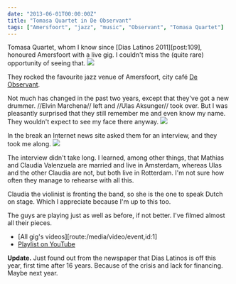 ```yaml
---
date: "2013-06-01T00:00:00Z"
title: "Tomasa Quartet in De Observant"
tags: ["Amersfoort", "jazz", "music", "Observant", "Tomasa Quartet"]
---
```


Tomasa Quartet, whom I know since [Dias Latinos 2011][post:109], honoured Amersfoort with a live gig. I couldn't miss the (quite rare) opportunity of seeing that.
![](img:4.bp.blogspot.com/-vDLdFZopQ08/UYPgpy7BqpI/AAAAAAAAXm8/7dCvgEYHktE/s1600/dsc07959.picasaweb.jpg:a)

<!--more-->

They rocked the favourite jazz venue of Amersfoort, city café [De Observant](http://www.observant.nl/).

Not much has changed in the past two years, except that they've got a new drummer. //Elvin Marchena// left and //Ulas﻿ Aksunger// took over. But I was pleasantly surprised that they still remember me and even know my name. They wouldn't expect to see my face there anyway.
![](img:3.bp.blogspot.com/-tg0qCRN97e0/UYPgr3y4o2I/AAAAAAAAXnM/u5UGPEoUoVA/s1600/dsc07962.picasaweb.jpg:a)

In the break an Internet news site asked them for an interview, and they took me along.
![](img:3.bp.blogspot.com/-7CMkQNU7tvI/UYPgtyl5ByI/AAAAAAAAXnc/XpyrfKpDh3E/s1600/dsc07966.picasaweb.jpg:a)

The interview didn't take long. I learned, among other things, that Mathias and Claudia Valenzuela are married and live in Amsterdam, whereas Ulas and the other Claudia are not, but both live in Rotterdam. I'm not sure how often they manage to rehearse with all this.

Claudia the violinist is fronting the band, so she is the one to speak Dutch on stage. Which I appreciate because I'm up to this too.

The guys are playing just as well as before, if not better. I've filmed almost all their pieces.

* [All gig's videos][route:/media/video/event,id:1]
* [Playlist on YouTube](http://www.youtube.com/playlist?list=PLRtML0bqZ1ik4EwGEazskw5elqgTRI1wh)

**Update.** Just found out from the newspaper that Dias Latinos is off this year, first time after 16 years. Because of the crisis and lack for financing. Maybe next year.
